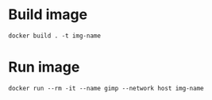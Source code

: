 # Build image
`docker build . -t img-name`

# Run image
`docker run --rm -it --name gimp --network host img-name`
